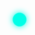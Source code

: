     
<!DOCTYPE html>
<html lang="en">
<head>
  <meta charset="UTF-8" />
  <meta name="viewport" content="width=device-width, initial-scale=1.0"/>
  <title>Sycko - Luxury Gen Z Fashion</title>
  <style>
    /* Reset & Base Styles */
    * {
      margin: 0;
      padding: 0;
      box-sizing: border-box;
    }

    body {
      font-family: 'Poppins', sans-serif;
      background-color: #0d0d0d;
      color: #f2f2f2;
      line-height: 1.6;
      scroll-behavior: smooth;
    }

    a {
      text-decoration: none;
      color: #00ffe7;
    }

    img {
      max-width: 100%;
      display: block;
    }

    /* Animations */
    @keyframes fadeIn {
      from { opacity: 0; transform: translateY(20px); }
      to { opacity: 1; transform: translateY(0); }
    }

    @keyframes glow {
      0% { text-shadow: 0 0 5px #00ffe7; }
      50% { text-shadow: 0 0 20px #00ffe7, 0 0 10px #ff4ecd; }
      100% { text-shadow: 0 0 5px #00ffe7; }
    }

    /* Hero Section */
    .hero {
      height: 100vh;
      display: flex;
      align-items: center;
      justify-content: center;
      background: linear-gradient(135deg, #000000, #1a1a1a);
      text-align: center;
      animation: fadeIn 2s ease-in-out;
    }

    .hero h1 {
      font-size: 3rem;
      margin-bottom: 1rem;
      animation: glow 2s infinite alternate;
    }

    .highlight {
      color: #00ffe7;
    }

    .hero p {
      font-size: 1.2rem;
      margin-bottom: 2rem;
      color: #ccc;
    }

    .btn {
      display: inline-block;
      padding: 0.8rem 1.5rem;
      background: #00ffe7;
      color: #000;
      border-radius: 30px;
      font-weight: bold;
      transition: all 0.3s ease;
    }

    .btn:hover {
      background: #0fffc1;
      transform: scale(1.05);
    }

    /* Sections */
    section {
      padding: 4rem 2rem;
      max-width: 1200px;
      margin: auto;
    }

    .section-title {
      text-align: center;
      font-size: 2rem;
      margin-bottom: 2rem;
      color: #fff;
      position: relative;
    }

    .section-title::after {
      content: '';
      width: 60px;
      height: 3px;
      background: #00ffe7;
      display: block;
      margin: 0.5rem auto 2rem;
    }

    /* Product Grid */
    .product-grid {
      display: grid;
      grid-template-columns: repeat(auto-fit, minmax(250px, 1fr));
      gap: 2rem;
    }

    .product-card {
      background: #1a1a1a;
      border-radius: 10px;
      overflow: hidden;
      transition: transform 0.3s ease, box-shadow 0.3s ease;
      position: relative;
    }

    .product-card::before {
      content: 'New Arrival';
      position: absolute;
      top: 10px;
      left: 10px;
      background: #ff4ecd;
      color: #fff;
      padding: 5px 10px;
      border-radius: 5px;
      font-size: 0.8rem;
      font-weight: bold;
    }

    .product-card img {
      width: 100%;
      height: auto;
      object-fit: cover;
      transition: transform 0.3s ease;
    }

    .product-card:hover img {
      transform: scale(1.1);
    }

    .product-card h3 {
      padding: 1rem;
      font-size: 1.2rem;
      color: #fff;
    }

    .product-card p {
      padding: 0 1rem 0.5rem;
      color: #ccc;
    }

    .caption {
      font-size: 0.9rem;
      color: #aaa;
      padding: 0 1rem 1rem;
    }

    /* Product Popup */
    .popup {
      display: none;
      position: fixed;
      top: 0;
      left: 0;
      width: 100%;
      height: 100%;
      background: rgba(0, 0, 0, 0.8);
      z-index: 1000;
      justify-content: center;
      align-items: center;
    }

    .popup-content {
      background: #1a1a1a;
      color: #fff;
      padding: 2rem;
      border-radius: 10px;
      max-width: 800px;
      width: 90%;
      text-align: center;
    }

    .popup-close {
      position: absolute;
      top: 10px;
      right: 10px;
      font-size: 2rem;
      cursor: pointer;
      color: #fff;
    }

    /* Sizes and Price */
    .sizes {
      margin-top: 1rem;
      font-size: 0.9rem;
      color: #ccc;
    }

    .price {
      font-size: 1.2rem;
      font-weight: bold;
      color: #ff4ecd;
    }

    /* Instagram Section */
    .instagram {
      background: #111;
      text-align: center;
      padding: 3rem 2rem;
    }

    .instagram .btn {
      background: #ff4ecd;
      color: #fff;
    }

    .instagram .btn:hover {
      background: #ff6ee2;
    }

    /* Contact Section */
    .contact {
      text-align: center;
    }

    .contact .btn {
      background: #ff4ecd;
      color: #fff;
    }

    .contact .btn:hover {
      background: #ff6ee2;
    }

    /* Chatbot Widget */
    .chatbot {
      position: fixed;
      bottom: 20px;
      right: 20px;
      z-index: 1000;
    }

    .chatbot button {
      background: #00ffe7;
      color: #000;
      border: none;
      padding: 1rem;
      border-radius: 50%;
      font-size: 1.2rem;
      cursor: pointer;
      box-shadow: 0 0 15px #00ffe7;
      transition: transform 0.2s ease;
    }

    .chatbot button:hover {
      transform: scale(1.1);
    }

    .chatbot-window {
      position: absolute;
      bottom: 70px;
      right: 0;
      width: 280px;
      background: #1a1a1a;
      border-radius: 10px;
      overflow: hidden;
      box-shadow: 0 0 20px rgba(0, 255, 231, 0.3);
      display: none;
      animation: fadeIn 0.5s ease-in-out;
    }

    .chat-header {
      background: #111;
      padding: 1rem;
      text-align: center;
      font-weight: bold;
      color: #fff;
      border-bottom: 1px solid #333;
    }

    .chat-body {
      padding: 1rem;
      font-size: 0.95rem;
      color: #ccc;
    }

    .chat-link {
      display: block;
      margin-top: 1rem;
      background: #ff4ecd;
      color: #fff;
      padding: 0.6rem 1rem;
      border-radius: 30px;
      text-align: center;
      transition: background 0.3s ease;
    }

    .chat-link:hover {
      background: #ff6ee2;
    }

    /* Footer */
    .footer {
      text-align: center;
      padding: 2rem;
      background: #000;
      color: #666;
      font-size: 0.9rem;
    }

    /* Responsive Design */
    @media (max-width: 768px) {
      .hero h1 {
        font-size: 2rem;
      }

      .section-title {
        font-size: 1.5rem;
      }

      .product-card h3 {
        font-size: 1rem;
      }

      .chatbot-window {
        width: 240px;
      }
    }
  </style>
</head>
<body>

  <!-- Header -->
  <header class="hero">
    <div class="hero-content">
      <h1>Welcome to <span class="highlight">Sycko</span></h1>
      <p>Luxury meets Gen Z fashion.</p>
      <a href="#products" class="btn">Shop Now</a>
    </div>
  </header>

  <!-- Products -->
  <section id="products" class="products">
    <h2 class="section-title">Featured Collections</h2>
    <div class="product-grid">
      <!-- Product 1 -->
      <div class="product-card" onclick="openPopup('popup1')">
        <img src="https://via.placeholder.com/300x400?text=Stranger+Things+T-Shirt" alt="Stranger Things T-Shirt" />
        <h3>Stranger Things T-Shirt</h3>
        <p class="price">₹799</p>
        <p class="caption">Immerse yourself in elevated comfort with this relaxed-fit Stranger Things tee—crafted from premium heavy gauge bio-cotton for a soft, breathable feel. Inspired by the Upside Down, designed for all-day luxury.</p>
      </div>

      <!-- Product 2 -->
      <div class="product-card" onclick="openPopup('popup2')">
        <img src="https://via.placeholder.com/300x400?text=Minecraft+T-Shirt" alt="Minecraft T-Shirt" />
        <h3>Minecraft T-Shirt</h3>
        <p class="price">₹749</p>
        <p class="caption">Built for real-world adventures—this relaxed-fit Minecraft tee is crafted from ultra-soft, heavy gauge bio-cotton, blending pixel-perfect design with all-day breathable comfort. Crafted to survive, styled to stand out.</p>
      </div>
    </div>
  </section>

  <!-- Popups -->
  <div id="popup1" class="popup">
    <div class="popup-content">
      <span class="popup-close" onclick="closePopup('popup1')">&times;</span>
      <img src="https://via.placeholder.com/600x800?text=Stranger+Things+T-Shirt" alt="Stranger Things T-Shirt" />
      <h2>Stranger Things T-Shirt</h2>
      <p class="price">₹799</p>
      <p>Immerse yourself in elevated comfort with this relaxed-fit Stranger Things tee—crafted from premium heavy gauge bio-cotton for a soft, breathable feel. Inspired by the Upside Down, designed for all-day luxury.</p>
      <p><strong>Sizes:</strong> Small, Medium, Large</p>
      <p><strong>Note:</strong> We accept orders only through Instagram.</p>
    </div>
  </div>

  <div id="popup2" class="popup">
    <div class="popup-content">
      <span class="popup-close" onclick="closePopup('popup2')">&times;</span>
      <img src="https://via.placeholder.com/600x800?text=Minecraft+T-Shirt" alt="Minecraft T-Shirt" />
      <h2>Minecraft T-Shirt</h2>
      <p class="price">₹749</p>
      <p>Built for real-world adventures—this relaxed-fit Minecraft tee is crafted from ultra-soft, heavy gauge bio-cotton, blending pixel-perfect design with all-day breathable comfort. Crafted to survive, styled to stand out.</p>
      <p><strong>Sizes:</strong> Small, Medium, Large</p>
      <p><strong>Note:</strong> We accept orders only through Instagram.</p>
    </div>
  </div>

  <!-- Instagram CTA -->
  <section class="instagram">
    <h2 class="section-title">Follow Us @syckofashion</h2>
    <p>Tag us in your looks & get featured!</p>
    <a href="https://instagram.com/syckofashion" target="_blank" class="btn">Visit Instagram</a>
  </section>

  <!-- Contact -->
  <section id="contact" class="contact">
    <h2 class="section-title">Get In Touch</h2>
    <p>We’d love to hear from you. Questions? Orders? Collaborations?</p>
    <a href="mailto:hello@sycko.com" class="btn">Email Us</a>
  </section>

  <!-- Chatbot -->
  <div class="chatbot">
    <button id="chatbot-toggle"><i class="fas fa-comment-dots"></i></button>
    <div class="chatbot-window" id="chatbot-window">
      <div class="chat-header">Need help?</div>
      <div class="chat-body">
        <p>Hi 👋 How can we assist you today?</p>
        <a href="https://instagram.com/syckofashion" target="_blank" class="chat-link">Message us on Instagram</a>
      </div>
    </div>
  </div>

  <!-- Footer -->
  <footer class="footer">
    <p>&copy; 2025 Sycko. All rights reserved.</p>
  </footer>

  <!-- Font Awesome Icons -->
  <script src="https://cdnjs.cloudflare.com/ajax/libs/font-awesome/6.5.0/js/all.min.js"></script>

  <!-- JavaScript for Popups and Chatbot -->
  <script>
    // Popup Functionality
    function openPopup(popupId) {
      document.getElementById(popupId).style.display = 'flex';
    }

    function closePopup(popupId) {
      document.getElementById(popupId).style.display = 'none';
    }

    // Chatbot Toggle
    document.getElementById('chatbot-toggle').addEventListener('click', function () {
      const chatbotWindow = document.getElementById('chatbot-window');
      chatbotWindow.style.display = chatbotWindow.style.display === 'block' ? 'none' : 'block';
    });
  </script>

</body>
</html>
